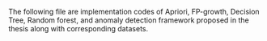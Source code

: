 The following file are implementation codes of Apriori, FP-growth, Decision Tree, Random forest, and anomaly detection framework proposed in the thesis along with corresponding datasets.
